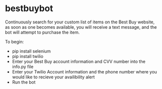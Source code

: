# bestbuybot
Continuously search for your custom list of items on the Best Buy website, as soon as one becomes available, you will receive a text message, and the bot will attempt to purchase the item.

To begin: 
- pip install selenium
- pip install twilio
- Enter your Best Buy account information and CVV number into the info.py file
- Enter your Twilio Account information and the phone number where you would like to recieve your availibility alert
- Run the bot
